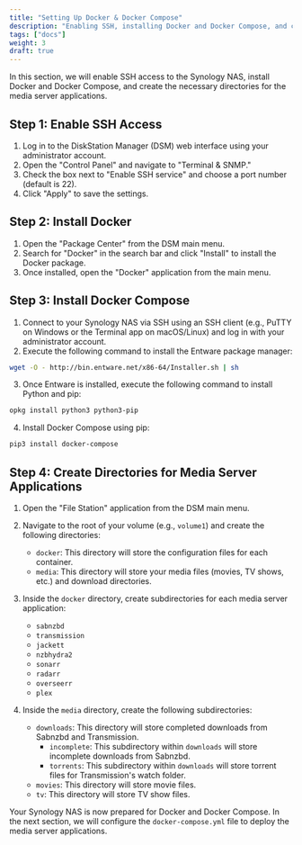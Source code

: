 ```yaml
---
title: "Setting Up Docker & Docker Compose"
description: "Enabling SSH, installing Docker and Docker Compose, and creating necessary directories."
tags: ["docs"]
weight: 3
draft: true
---
```


In this section, we will enable SSH access to the Synology NAS, install Docker and Docker Compose, and create the necessary directories for the media server applications.

## Step 1: Enable SSH Access

1. Log in to the DiskStation Manager (DSM) web interface using your administrator account.
2. Open the "Control Panel" and navigate to "Terminal & SNMP."
3. Check the box next to "Enable SSH service" and choose a port number (default is 22).
4. Click "Apply" to save the settings.

## Step 2: Install Docker

1. Open the "Package Center" from the DSM main menu.
2. Search for "Docker" in the search bar and click "Install" to install the Docker package.
3. Once installed, open the "Docker" application from the main menu.

## Step 3: Install Docker Compose

1. Connect to your Synology NAS via SSH using an SSH client (e.g., PuTTY on Windows or the Terminal app on macOS/Linux) and log in with your administrator account.
2. Execute the following command to install the Entware package manager:
```bash
wget -O - http://bin.entware.net/x86-64/Installer.sh | sh
```
3. Once Entware is installed, execute the following command to install Python and pip:
```bash
opkg install python3 python3-pip
```
4. Install Docker Compose using pip:
```bash
pip3 install docker-compose
```

## Step 4: Create Directories for Media Server Applications

1. Open the "File Station" application from the DSM main menu.
2. Navigate to the root of your volume (e.g., `volume1`) and create the following directories:

   - `docker`: This directory will store the configuration files for each container.
   - `media`: This directory will store your media files (movies, TV shows, etc.) and download directories.

3. Inside the `docker` directory, create subdirectories for each media server application:

   - `sabnzbd`
   - `transmission`
   - `jackett`
   - `nzbhydra2`
   - `sonarr`
   - `radarr`
   - `overseerr`
   - `plex`

4. Inside the `media` directory, create the following subdirectories:

   - `downloads`: This directory will store completed downloads from Sabnzbd and Transmission.
     - `incomplete`: This subdirectory within `downloads` will store incomplete downloads from Sabnzbd.
     - `torrents`: This subdirectory within `downloads` will store torrent files for Transmission's watch folder.
   - `movies`: This directory will store movie files.
   - `tv`: This directory will store TV show files.

Your Synology NAS is now prepared for Docker and Docker Compose. In the next section, we will configure the `docker-compose.yml` file to deploy the media server applications.
